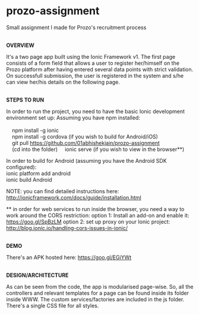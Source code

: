 # prozo-assignment
Small assignment I made for Prozo's recruitment process


<br>
<b>OVERVIEW</b>

It's a two page app built using the Ionic Framework v1.
The first page consists of a form field that allows a user to register her/himself on the Prozo platform after having entered several data points with strict validation.
On successfull submission, the user is registered in the system and s/he can view her/his details on the following page.


<br>
<b>STEPS TO RUN</b>

In order to run the project, you need to have the basic Ionic development environment set up:
Assuming you have npm installed:
    <br>  
    &nbsp;&nbsp;&nbsp;&nbsp;npm install -g ionic
    <br>
    &nbsp;&nbsp;&nbsp;&nbsp;npm install -g cordova (if you wish to build for Android/iOS)
    <br>
    &nbsp;&nbsp;&nbsp;&nbsp;git pull https://github.com/01abhishekjain/prozo-assignment
    <br>
    &nbsp;&nbsp;&nbsp;&nbsp;(cd into the folder)
    &nbsp;&nbsp;&nbsp;&nbsp;ionic serve (if you wish to view in the browser**)
    
In order to build for Android (assuming you have the Android SDK configured):
    <br>
    ionic platform add android
    <br>
    ionic build Android

NOTE: you can find detailed instructions here: http://ionicframework.com/docs/guide/installation.html
    
** in order for web services to run inside the browser, you need a way to work around the CORS restriction:
  option 1: Install an add-on and enable it: https://goo.gl/SpBzLM
  option 2: set up proxy on your Ionic project: http://blog.ionic.io/handling-cors-issues-in-ionic/


<br>
<b>DEMO</b>

There's an APK hosted here: https://goo.gl/EGiYWt


<br>
<b>DESIGN/ARCHITECTURE</b>

As can be seen from the code, the app is modularised page-wise. So, all the controllers and relevant templates for a page can be found inside its folder inside WWW.
The custom services/factories are included in the js folder.
There's a single CSS file for all styles.
